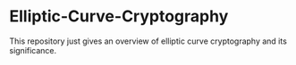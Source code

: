 # Elliptic-Curve-Cryptography

This repository just gives an overview of elliptic curve cryptography and its significance. 
